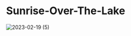 # Sunrise-Over-The-Lake
 
![2023-02-19 (5)](https://user-images.githubusercontent.com/111579457/219952164-94853d5c-f872-4c20-bd85-f8f40efbadf3.png)
